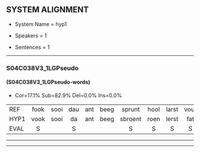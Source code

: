 
## SYSTEM ALIGNMENT

- System Name = hyp1

- Speakers = 1

- Sentences = 1

---

### S04C038V3_1LGPseudo

#### (S04C038V3_1LGPseudo-words)

- Cor=17.1%	Sub=82.9%	Del=0.0%	Ins=0.0%

|  |  |  |  |  |  |  |  |  |  |  |  |  |  |  |  |  |  |  |  |  |  |  |  |  |  |  |  |  |  |  |  |  |  |  |  |  |  |  |  |  |  |
|:--- |:---:|:---:|:---:|:---:|:---:|:---:|:---:|:---:|:---:|:---:|:---:|:---:|:---:|:---:|:---:|:---:|:---:|:---:|:---:|:---:|:---:|:---:|:---:|:---:|:---:|:---:|:---:|:---:|:---:|:---:|:---:|:---:|:---:|:---:|:---:|:---:|:---:|:---:|:---:|:---:|:---:|
| REF | fook | sooi | dau | ant | beeg | sprunt | hool | larst | vout | zwoei | fam | rachts | vaap | sprieuw | keng | swoers | doer | * | plirt | jien | blard | guul | hoekt | neeuw | noork | vid | zans | leum | haans | spaai | sjalt | heik | sank | roen | frijk | eem | schard | grek | dron | snaaf | stuid |
| HYP1 | vook | sooi | da | ant | beeg | sbroent | roen | lerst | fat | swooi | fam | racht | vap | spring | king | swors | toer | s | weerd | in | plart | gun | hoekt | nel | nort | vit | sans | nen | hans | spy | schilt | hek | sank | rem | frijk | één | schgert | grik | droom | snas | stuik |
| EVAL | S |  | S |  |  | S | S | S | S | S |  | S | S | S | S | S | S | S | S | S | S | S |  | S | S | S | S | S | S | S | S | S |  | S |  | S | S | S | S | S | S |
---

---
